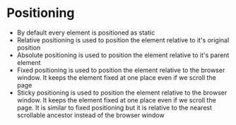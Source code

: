 # Positioning

- By default every element is positioned as static
- Relative positioning is used to position the element relative to it's original position
- Absolute positioning is used to position the element relative to it's parent element
- Fixed positioning is used to position the element relative to the browser window. It keeps the element fixed at one place even if we scroll the page 
- Sticky positioning is used to position the element relative to the browser window. It keeps the element fixed at one place even if we scroll the page. It is similar to fixed positioning but it is relative to the nearest scrollable ancestor instead of the browser window
